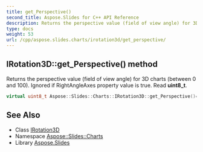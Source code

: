 ```yaml
---
title: get_Perspective()
second_title: Aspose.Slides for C++ API Reference
description: Returns the perspective value (field of view angle) for 3D charts (between 0 and 100). Ignored if RightAngleAxes property value is true. Read uint8_t.
type: docs
weight: 53
url: /cpp/aspose.slides.charts/irotation3d/get_perspective/
---
```

## IRotation3D::get_Perspective() method


Returns the perspective value (field of view angle) for 3D charts (between 0 and 100). Ignored if RightAngleAxes property value is true. Read **uint8_t**.

```cpp
virtual uint8_t Aspose::Slides::Charts::IRotation3D::get_Perspective()=0
```

## See Also

* Class [IRotation3D](./)
* Namespace [Aspose::Slides::Charts](../)
* Library [Aspose.Slides](../../)